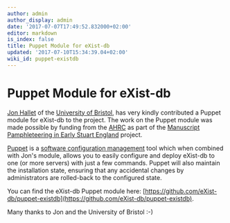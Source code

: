 ```yaml
---
author: admin
author_display: admin
date: '2017-07-07T17:49:52.832000+02:00'
editor: markdown
is_index: false
title: Puppet Module for eXist-db
updated: '2017-07-10T15:34:39.04+02:00'
wiki_id: puppet-existdb
---
```


# Puppet Module for eXist-db

[Jon Hallet](https://github.com/jonjhallettuob) of the [University of Bristol](http://bristol.ac.uk/), has very kindly contributed a Puppet module for eXist-db to the project. The work on the Puppet module was made possible by funding from the [AHRC](http://www.ahrc.ac.uk/) as part of the [Manuscript Pamphleteering in Early Stuart England](https://mpese.rit.bris.ac.uk/exist/apps/mpese/index.html) project.

[Puppet](https://puppet.com/community) is a [software configuration management](https://en.wikipedia.org/wiki/Puppet_%28software%29) tool which when combined with Jon's module, allows you to easily configure and deploy eXist-db to one (or more servers) with just a few commands. Puppet will also maintain the installation state, ensuring that any accidental changes by administrators are rolled-back to the configured state.

You can find the eXist-db Puppet module here: [https://github.com/eXist-db/puppet-existdb](https://github.com/eXist-db/puppet-existdb).

Many thanks to Jon and the University of Bristol :-)
